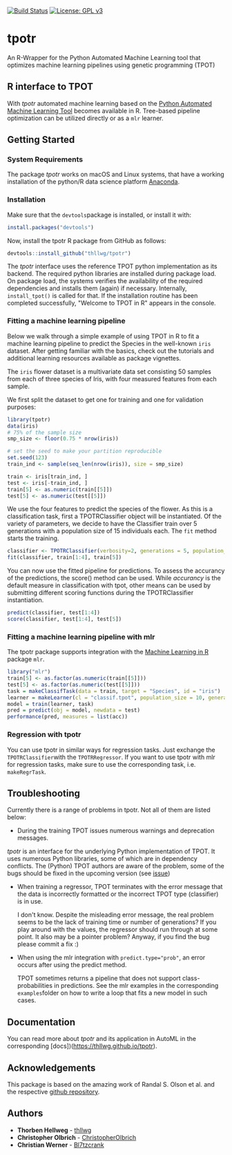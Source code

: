 [![Build Status](https://travis-ci.com/thllwg/tpotr.png?branch=master)](https://travis-ci.com/thllwg/tpotr)
[![License: GPL v3](https://img.shields.io/badge/License-GPLv3-blue.svg)](https://www.gnu.org/licenses/gpl-3.0)

# tpotr
An R-Wrapper for the Python Automated Machine Learning tool that optimizes machine learning pipelines using genetic programming (TPOT)

## R interface to TPOT
With *tpotr* automated machine learning based on the [Python Automated Machine Learning Tool](https://github.com/EpistasisLab/tpot) becomes available in R. Tree-based pipeline optimization can be utilized directly or as a `mlr` learner.
      
## Getting Started

### System Requirements
The package *tpotr* works on macOS and Linux systems, that have a working installation of the python/R data science platform [Anaconda](https://www.anaconda.com/distribution/). 

### Installation
Make sure that the `devtools`package is installed, or install it with:
```r
install.packages("devtools")
```
Now, install the tpotr R package from GitHub as follows:
```r
devtools::install_github("thllwg/tpotr")
```
The *tpotr* interface uses the reference TPOT python implementation as its backend. The required python libraries are installed during package load. On package load, the systems verifies the availability of the required dependencies and installs them (again) if necessary. Internally, `install_tpot()` is called for that. If the installation routine has been completed successfully, "Welcome to TPOT in R" appears in the console.

### Fitting a machine learning pipeline
Below we walk through a simple example of using TPOT in R to fit a machine learning pipeline to predict the Species in the well-known `iris` dataset. After getting familiar with the basics, check out the tutorials and additional learning resources available as package vignettes.

The `iris` flower dataset is a multivariate data set consisting 50 samples from each of three species of Iris, with four measured features from each sample.

We first split the dataset to get one for training and one for validation purposes:
```r
library(tpotr)
data(iris)
# 75% of the sample size
smp_size <- floor(0.75 * nrow(iris))

# set the seed to make your partition reproducible
set.seed(123)
train_ind <- sample(seq_len(nrow(iris)), size = smp_size)

train <- iris[train_ind, ]
test <- iris[-train_ind, ]
train[5] <- as.numeric(train[[5]])
test[5] <- as.numeric(test[[5]])
```
We use the four features to predict the species of the flower. As this is a classification task, first a TPOTRClassifier object will be instantiated. Of the variety of parameters, we decide to have the Classifier train over 5 generations with a population size of 15 individuals each. The `fit` method starts the training.
```r
classifier <- TPOTRClassifier(verbosity=2, generations = 5, population_size=15, n_jobs = 3)
fit(classifier, train[1:4], train[5])
```
You can now use the fitted pipeline for predictions. To assess the accurancy of the predictions, the score() method can be used. While *accurancy* is the default measure in classification with tpot, other means can be used by submitting different scoring functions during the TPOTRClassifier instantiation.
```r
predict(classifier, test[1:4])
score(classifier, test[1:4], test[5])
```

### Fitting a machine learning pipeline with mlr
The tpotr package supports integration with the [Machine Learning in R](https://mlr.mlr-org.com/) package `mlr`. 
```r
library("mlr")
train[5] <- as.factor(as.numeric(train[[5]]))
test[5] <- as.factor(as.numeric(test[[5]]))
task = makeClassifTask(data = train, target = "Species", id = "iris")
learner = makeLearner(cl = "classif.tpot", population_size = 10, generations = 3, n_jobs = 3, verbosity = 2)
model = train(learner, task)
pred = predict(obj = model, newdata = test)
performance(pred, measures = list(acc))
```

### Regression with tpotr
You can use tpotr in similar ways for regression tasks. Just exchange the `TPOTRClassifier`with the `TPOTRRegressor`. If you want to use tpotr with mlr for regression tasks, make sure to use the corresponding task, i.e. `makeRegrTask`.

## Troubleshooting
Currently there is a range of problems in tpotr. Not all of them are listed below:
  
* During the training TPOT issues numerous warnings and deprecation messages.

*tpotr* is an interface for the underlying Python implementation of TPOT. It uses numerous Python libraries, some of which are in dependency conflicts. The (Python) TPOT authors are aware of the problem, some of the bugs should be fixed in the upcoming version (see [issue](https://github.com/EpistasisLab/tpot/issues/869))

* When training a regressor, TPOT terminates with the error message that the data is incorrectly formatted or the incorrect TPOT type (classifier) is in use.

   I don't know. Despite the misleading error message, the real problem seems to be the lack of training time or number of generations? If you play around with the values, the regressor should run through at some point. It also may be a pointer problem? Anyway, if you find the bug please commit a fix :)

* When using the mlr integration with `predict.type="prob"`, an error occurs after using the predict method.

   TPOT sometimes returns a pipeline that does not support class-probabilities in predictions. See the mlr examples in the corresponding `examples`folder on how to write a loop that fits a new model in such cases. 
   
## Documentation
You can read more about *tpotr* and its application in AutoML in the corresponding [docs])(https://thllwg.github.io/tpotr).

## Acknowledgements
This package is based on the amazing work of Randal S. Olson et al. and the respective [github repository](https://github.com/EpistasisLab/tpot).

## Authors

* **Thorben Hellweg** - [thllwg](https://github.com/thllwg)
* **Christopher Olbrich** - [ChristopherOlbrich](https://github.com/ChristopherOlbrich) 
* **Christian Werner** - [Bl7tzcrank](https://github.com/Bl7tzcrank)
